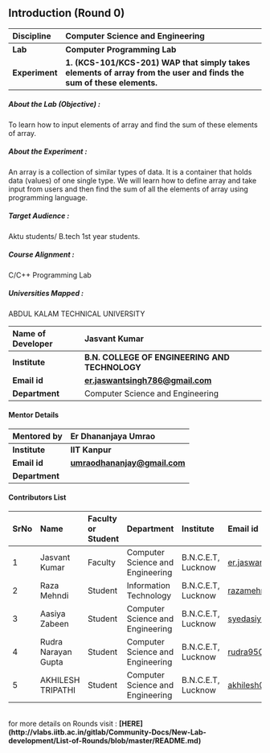 ## Introduction (Round 0)

<b>Discipline | <b>Computer Science and Engineering
:--|:--|
<b> Lab | <b> Computer Programming Lab
<b> Experiment|     <b> 1. (KCS-101/KCS-201) WAP that simply takes elements of array from the user and finds the sum of these elements.
<h5> About the Lab (Objective) : </h5>

To learn how to input elements of array and find the sum of these elements of array.
<h5> About the Experiment : </h5>
An array is a collection of similar types of data. It is a container that holds data (values) of one single type.
 We will learn how to define array and take input from users and then find the sum of all the elements of array using programming language.

<h5> Target Audience : </h5>

 Aktu students/ B.tech 1st year students.

<h5> Course Alignment : </h5>

C/C++ Programming Lab

<h5> Universities Mapped : </h5>

  ABDUL KALAM TECHNICAL UNIVERSITY

<b>Name of Developer | <b>Jasvant Kumar
:--|:--|
<b> Institute | <b> B.N. COLLEGE OF ENGINEERING AND TECHNOLOGY
<b> Email id|     <b> er.jaswantsingh786@gmail.com
<b> Department | Computer Science and Engineering

#### Mentor Details

<b>Mentored by | <b> Er Dhananjaya Umrao
:--|:--|
<b> Institute | <b> IIT Kanpur
<b> Email id|     <b> umraodhananjay@gmail.com
<b> Department | 

#### Contributors List

SrNo | Name | Faculty or Student | Department| Institute | Email id
:--|:--|:--|:--|:--|:--|
1 | Jasvant Kumar | Faculty | Computer Science and Engineering| B.N.C.E.T, Lucknow | er.jaswantsingh786@gmail.com
2 | Raza Mehndi | Student | Information Technology | B.N.C.E.T, Lucknow |razamehndi81@gmail.com
3 | Aasiya Zabeen | Student | Computer Science and Engineering| B.N.C.E.T, Lucknow |syedasiya000@gmail.com
4 | Rudra Narayan Gupta | Student | Computer Science and Engineering | B.N.C.E.T, Lucknow |rudra9506@gmail.com
5 | AKHILESH TRIPATHI | Student | Computer Science and Engineering| B.N.C.E.T, Lucknow |akhilesh03tripathi@gmail.com


<br>
for more details on Rounds visit : <b> [HERE](http://vlabs.iitb.ac.in/gitlab/Community-Docs/New-Lab-development/List-of-Rounds/blob/master/README.md) </b>
